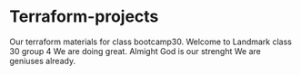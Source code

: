 # Terraform-projects
Our terraform materials for class bootcamp30.
Welcome to Landmark class 30 group 4 
We are doing great. Almight God is our strenght 
We are geniuses already.
